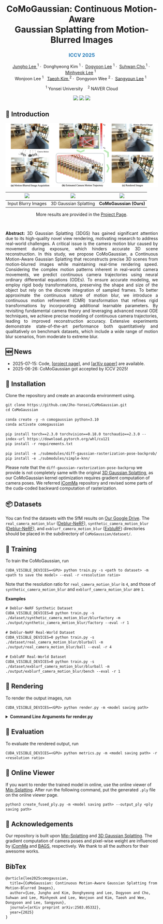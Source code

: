 <p align="center">
<h1 align="center">
  CoMoGaussian: Continuous Motion-Aware
  <br />Gaussian Splatting from Motion-Blurred Images
  <br />
</h1>
<h3 align="center" style="color:#267CB9;">ICCV 2025</h3>
  <p align="center">
    <a href="https://Jho-Yonsei.github.io/">Jungho Lee </a><sup>1</sup>&nbsp;·&nbsp;
    Donghyeong Kim <sup>1</sup>&nbsp;·&nbsp;
    <a href="https://dogyoonlee.github.io/">Dogyoon Lee</a> <sup>1</sup>&nbsp;·&nbsp;
    <a href="https://suhwan-cho.github.io">Suhwan Cho </a><sup>1</sup>&nbsp;·&nbsp;
    <a href="https://hydragon.co.kr">Minhyeok Lee</a> <sup>1</sup>&nbsp;&nbsp;<br>
    Wonjoon Lee <sup>1</sup>&nbsp;&nbsp;
    <a href="https://taeoh-kim.github.io">Taeoh Kim </a><sup>2</sup>&nbsp;·&nbsp;
    Dongyoon Wee <sup>2</sup>&nbsp;·&nbsp;
    <a href="http://mvp.yonsei.ac.kr/">Sangyoun Lee</a> <sup>1</sup>&nbsp;&nbsp;
  </p>
  <p align="center">
    <sup>1</sup> Yonsei University&nbsp;&nbsp;&nbsp;&nbsp;<sup>2</sup> NAVER Cloud
  </p>
  <p align="center">
    <a href="https://Jho-Yonsei.github.io/CoMoGaussian"><img src="https://img.shields.io/badge/CoMoGaussian-ProjectPage-blue.svg"></a>
    <a href="https://arxiv.org/abs/2503.05332"><img src="https://img.shields.io/badge/CoMoGaussian-arXiv-red.svg"></a>
    <a href="https://drive.google.com/file/d/1htDfHqG_i0zMIzk3xBf07B7nDB4VYgSj/view?usp=drive_link"><img src="https://img.shields.io/badge/CoMoGaussian-Dataset-green.svg"></a>
  </p>
  <div align="center"></div>
</p>
</p>

## 🔭 Introduction


<p align="center">
  <img src="./assets/images/teaser.png" alt="Teaser">
</p>

| <img src="./assets/images/images.png" width="250"> | <img src="./assets/gif/factory_3dgs.gif" width="250"> | <img src="./assets/gif/factory_comogaussian.gif" width="250"> |
|:--:|:--:|:--:|
| Input Blurry Images | 3D Gaussian Splatting | **CoMoGaussian (Ours)** |


<p align="center">
  More results are provided in the  
  <a href="https://Jho-Yonsei.github.io/CoMoGaussian/" target="_blank">Project Page</a>.
</p>
<br>


<p align="justify">
  <strong>Abstract:</strong> 3D Gaussian Splatting (3DGS) has gained significant attention due to its high-quality novel view rendering, motivating research to address real-world challenges. 
A critical issue is the camera motion blur caused by movement during exposure, which hinders accurate 3D scene reconstruction. 
In this study, we propose CoMoGaussian, a Continuous Motion-Aware Gaussian Splatting that reconstructs precise 3D scenes from motion-blurred images while maintaining real-time rendering speed. 
Considering the complex motion patterns inherent in real-world camera movements, we predict continuous camera trajectories using neural ordinary differential equations (ODEs). 
To ensure accurate modeling, we employ rigid body transformations, preserving the shape and size of the object but rely on the discrete integration of sampled frames. 
To better approximate the continuous nature of motion blur, we introduce a continuous motion refinement (CMR) transformation that refines rigid transformations by incorporating additional learnable parameters.
By revisiting fundamental camera theory and leveraging advanced neural ODE techniques, we achieve precise modeling of continuous camera trajectories, leading to improved reconstruction accuracy. 
Extensive experiments demonstrate state-of-the-art performance both quantitatively and qualitatively on benchmark datasets, which include a wide range of motion blur scenarios, from moderate to extreme blur.
</p>

## 🆕 News
- 2025-07-15: Code, [[project page]](https://Jho-Yonsei.github.io/CoMoGaussian/), and [[arXiv paper]](https://arxiv.org/abs/2503.05332) are available.
- 2025-06-26: CoMoGaussian got accepted by ICCV 2025!

## 🔧 Installation
Clone the repository and create an anaconda environment using.

```
git clone https://github.com/Jho-Yonsei/CoMoGaussian.git
cd CoMoGaussian

conda create -y -n comogaussian python=3.10
conda activate comogaussian

pip install torch==2.3.0 torchvision==0.18.0 torchaudio==2.3.0 --index-url https://download.pytorch.org/whl/cu121
pip install -r requirements.txt

pip install -e ./submodules/diff-gaussian-rasterization-pose-backprob/
pip install -e ./submodules/simple-knn/
```

Please note that the ```diff-gaussian-rasterization-pose-backprop``` we provide is not completely same with the original [3D Gaussian Splatting](https://github.com/graphdeco-inria/gaussian-splatting), as our CoMoGaussian kernel optimization requires gradient computation of camera poses. We referred [iComMa](https://github.com/YuanSun-XJTU/iComMa) repository and revised some parts of the cuda-coded backward computation of rasterization.

## 📦 Datasets
You can find the datasets with the SfM results on [Our Google Drive](https://drive.google.com/file/d/1htDfHqG_i0zMIzk3xBf07B7nDB4VYgSj/view?usp=drive_link). The ```real_camera_motion_blur``` ([Deblur-NeRF](https://github.com/limacv/Deblur-NeRF)), ```synthetic_camera_motion_blur``` ([Deblur-NeRF](https://github.com/limacv/Deblur-NeRF)), and ```exblurf_camera_motion_blur``` ([ExbluRF](https://github.com/taekkii/exblurf)) directories should be placed in the subdirectory of ```CoMoGaussian/dataset/```.

## 🚅 Training
To train the CoMoGaussian, run
```
CUDA_VISIBLE_DEVICES=<GPU> python train.py -s <path to dataset> -m <path to save the model> --eval -r <resolution ratio>
```
Note that the resolution ratio for ```real_camera_motion_blur``` is ```4```, and those of ```synthetic_camera_motion_blur``` and ```exblurf_camera_motion_blur``` are ```1```.

<strong>Examples</strong>
```
# Deblur-NeRF Synthetic Dataset
CUDA_VISIBLE_DEVICES=0 python train.py -s ./dataset/synthetic_camera_motion_blur/blurfactory -m ./output/synthetic_camera_motion_blur/factory --eval -r 1

# Deblur-NeRF Real-World Dataset
CUDA_VISIBLE_DEVICES=0 python train.py -s ./dataset/real_camera_motion_blur/blurball -m ./output/real_camera_motion_blur/ball --eval -r 4

# ExbluRF Real-World Dataset
CUDA_VISIBLE_DEVICES=0 python train.py -s ./dataset/exblurf_camera_motion_blur/blurball -m ./output/exblurf_camera_motion_blur/bench --eval -r 1
```

## 🔦 Rendering
To render the output images, run
```
CUDA_VISIBLE_DEVICES=<GPU> python render.py -m <model saving path>
```

<details>
<summary><span style="font-weight: bold;">Command Line Arguments for render.py</span></summary>

#### --skip_train
Flag to skip rendering the training set.

#### --skip_test
Flag to skip rendering the test set.

#### --skip_video
Flag to skip rendering the output video.

#### --pose_optimize
Add ```--pose_optimize False``` if you do not want further optimization of test camera poses. If you add this command line, you will get the performances of the paper.

</details>

## 🔦 Evaluation
To evaluate the rendered output, run
```
CUDA_VISIBLE_DEVICES=<GPU> python metrics.py -m <model saving path> -r <resolution ratio>
```

## 🔦 Online Viewer
If you want to render the trained model in online, use the online viewer of [Mip-Splatting](https://niujinshuchong.github.io/mip-splatting-demo). After run the following command, put the generated ```.ply``` file on the online viewer page.

```
python3 create_fused_ply.py -m <model saving path> --output_ply <ply saving path>
```

## 🌟 Acknowledgements
Our repository is built upon [Mip-Splatting](https://github.com/autonomousvision/mip-splatting) and [3D Gaussian Splatting](https://github.com/graphdeco-inria/gaussian-splatting). The gradient computation of camera poses and pixel-wise weight are influenced by [iComMa](https://github.com/YuanSun-XJTU/iComMa) and [BAGS](https://github.com/snldmt/BAGS), respectively. We thank to all the authors for their awesome works.

## BibTex
```
@article{lee2025comogaussian,
  title={CoMoGaussian: Continuous Motion-Aware Gaussian Splatting from Motion-Blurred Images},
  author={Lee, Jungho and Kim, Donghyeong and Lee, Dogyoon and Cho, Suhwan and Lee, Minhyeok and Lee, Wonjoon and Kim, Taeoh and Wee, Dongyoon and Lee, Sangyoun},
  journal={arXiv preprint arXiv:2503.05332},
  year={2025}
}
```